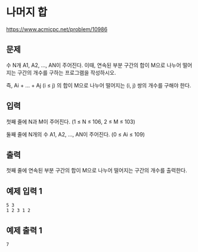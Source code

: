 # 나머지 합

https://www.acmicpc.net/problem/10986

## 문제

수 N개 A1, A2, ..., AN이 주어진다. 이때, 연속된 부분 구간의 합이 M으로 나누어 떨어지는 구간의 개수를 구하는 프로그램을 작성하시오.

즉, Ai + ... + Aj (i ≤ j) 의 합이 M으로 나누어 떨어지는 (i, j) 쌍의 개수를 구해야 한다.

## 입력

첫째 줄에 N과 M이 주어진다. (1 ≤ N ≤ 106, 2 ≤ M ≤ 103)

둘째 줄에 N개의 수 A1, A2, ..., AN이 주어진다. (0 ≤ Ai ≤ 109)

## 출력

첫째 줄에 연속된 부분 구간의 합이 M으로 나누어 떨어지는 구간의 개수를 출력한다.

## 예제 입력 1

```
5 3
1 2 3 1 2

```

## 예제 출력 1

```
7
```
